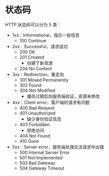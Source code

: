 # 状态码

HTTP 状态码可以分为 5 类：

- 1xx：Informational，指示一些信息
  - 100 Continue
- 2xx：Successful，请求成功
  - 200 OK
  - 201 Created
    - 创建了新资源
  - 204 No Content
- 3xx：Redirection，重定向
  - 301 Moved Permanently
  - 302 Found
  - 304 Not Modified
    - 缓存过期后向服务端验证，资源未修改
- 4xx：Client error，客户端的请求有问题
  - 400 Bad Request
  - 401 Unauthorized
    - 缺少身份验证信息
  - 403 Forbidden
    - 拒绝访问
  - 404 Not Found
  - 410 Gone
- 5xx：Server error，服务端处理合法请求中出错
  - 500 Internal Server Error
  - 501 Not Implemented
  - 502 Bad Gateway
  - 504 Gateway Timeout
